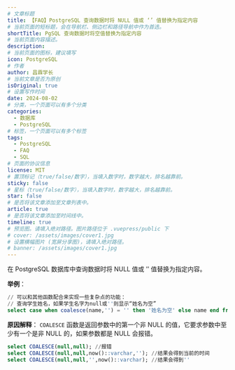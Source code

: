 ```yaml
---
# 文章标题
title: 【FAQ】PostgreSQL 查询数据时将 NULL 值或 ‘’ 值替换为指定内容
# 当前页面的短标题，会在导航栏、侧边栏和路径导航中作为首选。
shortTitle: PgSQL 查询数据时将空值替换为指定内容
# 当前页面内容描述。
description: 
# 当前页面的图标，建议填写
icon: PostgreSQL
# 作者
author: 昌霖学长
# 当前文章是否为原创
isOriginal: true
# 设置写作时间
date: 2024-08-02
# 分类，一个页面可以有多个分类
categories: 
  - 数据库
  - PostgreSQL
# 标签，一个页面可以有多个标签
tags: 
  - PostgreSQL
  - FAQ
  - SQL
# 页面的协议信息
license: MIT
# 置顶标记（true/false/数字），当填入数字时，数字越大，排名越靠前。
sticky: false
# 星标（true/false/数字），当填入数字时，数字越大，排名越靠前。
star: false
# 是否将该文章添加至文章列表中。
article: true
# 是否将该文章添加至时间线中。
timeline: true
# 预览图。请填入绝对路径。图片路径位于 .vuepress/public 下
# cover: /assets/images/cover1.jpg
# 设置横幅图片 (宽屏分享图)，请填入绝对路径。
# banner: /assets/images/cover1.jpg
---
```


在 PostgreSQL 数据库中查询数据时将 NULL 值或 ’’ 值替换为指定内容。

**举例**：

```sql
// 可以和其他函数配合来实现一些复杂点的功能：
// 查询学生姓名，如果学生名字为null或''则显示“姓名为空”
select case when coalesce(name,'') = '' then '姓名为空' else name end from student;
```

**原因解释**：
`COALESCE` 函数是返回参数中的第一个非 NULL 的值，它要求参数中至少有一个是非 NULL 的，如果参数都是 NULL 会报错。

```sql
select COALESCE(null,null); //报错
select COALESCE(null,null,now()::varchar,''); //结果会得到当前的时间
select COALESCE(null,null,'',now()::varchar); //结果会得到''
```
